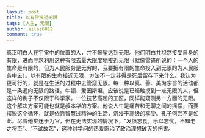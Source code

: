 ```yaml
---
layout: post
title: 以有限接近无限
tags: [人生, 无限]
author: silas6012
comment: true
---
```


真正明白人在宇宙中的位置的人，并不奢望达到无限。他们明白并坦然接受自身的有限，进而寻求利用这种有限去最大限度地接近无限（就像雷锋所说的：一个人的生命是有限的，但为人民服务是无穷的，我要把有限的生命投入到无限的为人民服务中去）。以有限的生命接近无限，方法不一定非得是死后留存下来什么。我认为更可行的，就是在生活的过程中去管窥无限。每一种以真、善、美为宗旨的活动都是一条通向无限的路径。牛顿、爱因斯坦，应该说是已经触摸到一点无限的人，但这样的例子不仅限于科学家。一位技艺高超的工匠，同样能窥测另一方面的无限。这个解决方案可能也就是叔本华的方案。他说人生是痛苦和无聊之间的摇摆，而要摆脱这个循环，就是依靠智慧过精神的生活，沉浸于高级的享受。孔子何尝不是如此。尽管他痴迷于为官，但在无法实现的情况下，“发愤忘食，乐以忘忧，不知老之将至”、“不试故艺”，这种对学问的热爱医治了政治理想破灭的伤害。
